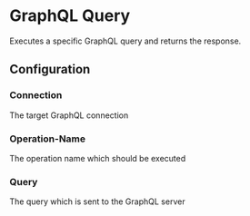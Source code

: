 
# GraphQL Query

Executes a specific GraphQL query and returns the response.

## Configuration

### Connection

The target GraphQL connection

### Operation-Name

The operation name which should be executed

### Query

The query which is sent to the GraphQL server
